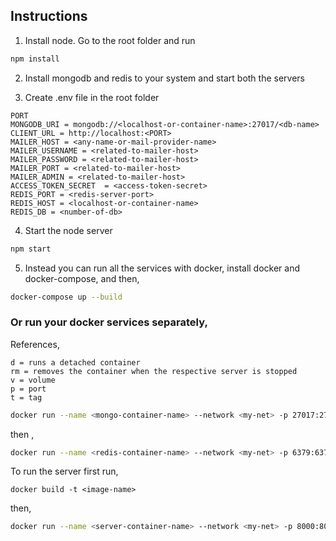 ## Instructions

1. Install node. Go to the root folder and run

```bash
npm install
```

2. Install mongodb and redis to your system and start both the servers

3. Create .env file in the root folder

```.env
PORT
MONGODB_URI = mongodb://<localhost-or-container-name>:27017/<db-name>
CLIENT_URL = http://localhost:<PORT>
MAILER_HOST = <any-name-or-mail-provider-name>
MAILER_USERNAME = <related-to-mailer-host>
MAILER_PASSWORD = <related-to-mailer-host>
MAILER_PORT = <related-to-mailer-host>
MAILER_ADMIN = <related-to-mailer-host>
ACCESS_TOKEN_SECRET  = <access-token-secret>
REDIS_PORT = <redis-server-port>
REDIS_HOST = <localhost-or-container-name>
REDIS_DB = <number-of-db>
```

4. Start the node server

```bash
npm start
```

5. Instead you can run all the services with docker, install docker and docker-compose, and then,

```bash
docker-compose up --build
```

### Or run your docker services separately,

References,
```
d = runs a detached container
rm = removes the container when the respective server is stopped
v = volume
p = port
t = tag
```

```bash
docker run --name <mongo-container-name> --network <my-net> -p 27017:27017 -v /path/to/the/database:/data/db -d --rm mongo
```
then ,

```bash
docker run --name <redis-container-name> --network <my-net> -p 6379:6379 -v /path/to/the/database:/data -d --rm redis
```
To run the server first run,

```
docker build -t <image-name>
```

then,

```bash
docker run --name <server-container-name> --network <my-net> -p 8000:8000 -v /path/to/the/project:/home/apps/e-commerce -v node_modules:/home/apps/e-commerce/node_modules -d --rm <built-image-name>
```
